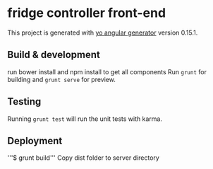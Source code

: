 # fridge controller front-end

This project is generated with [yo angular generator](https://github.com/yeoman/generator-angular)
version 0.15.1.

## Build & development

run bower install and npm install to get all components
Run `grunt` for building and `grunt serve` for preview.

## Testing

Running `grunt test` will run the unit tests with karma.

## Deployment

'''$ grunt build'''
Copy dist folder to server directory
